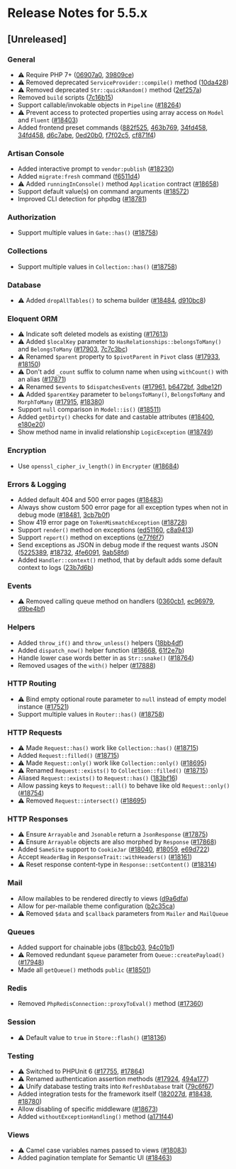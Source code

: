 # Release Notes for 5.5.x

## [Unreleased]

### General
- ⚠️ Require PHP 7+ ([06907a0](https://github.com/laravel/framework/pull/17048/commits/06907a055e3d28c219f6b6ab97902f0be3e8a4ef), [39809ce](https://github.com/laravel/framework/pull/17048/commits/39809cea81a5564d196c16a87cbc25de88dd3d1c))
- ⚠️ Removed deprecated `ServiceProvider::compile()` method ([10da428](https://github.com/laravel/framework/pull/17048/commits/10da428eb344191608474f1c12ee7edb0290e80a))
- ⚠️ Removed deprecated `Str::quickRandom()` method ([2ef257a](https://github.com/laravel/framework/pull/17048/commits/2ef257a4197b7e6efeb0d6ac4a3958f82b7fed39))
- Removed `build` scripts ([7c16b15](https://github.com/laravel/framework/pull/17048/commits/7c16b154ede10ff9a37756e32d7dddf317524634))
- Support callable/invokable objects in `Pipeline` ([#18264](https://github.com/laravel/framework/pull/18264))
- ⚠️ Prevent access to protected properties using array access on `Model` and `Fluent` ([#18403](https://github.com/laravel/framework/pull/18403))
- Added frontend preset commands ([882f525](https://github.com/laravel/framework/commit/882f525a2c46caddfd94cfa7db9fbaf1abb1284b), [463b769](https://github.com/laravel/framework/commit/463b769270d462468e1b1dcc51a7a1144e003157), [34fd458](https://github.com/laravel/framework/commit/34fd458d370a39335810c1f040fad04af418fed4), [34fd458](https://github.com/laravel/framework/commit/34fd458d370a39335810c1f040fad04af418fed4), [d6c7abe](https://github.com/laravel/framework/commit/d6c7abe5e651cda813831afa5943791334361cd7), [0ed20b0](https://github.com/laravel/framework/commit/0ed20b0bb43335933a17972dce64cc63bbb3cc85), [f7f02c5](https://github.com/laravel/framework/commit/f7f02c5792079ab40f8adf7e14c747b4749406b5), [cf871f4](https://github.com/laravel/framework/commit/cf871f4bf40a75bc1713de7ef8a689477e19c677))

### Artisan Console
- Added interactive prompt to `vendor:publish` ([#18230](https://github.com/laravel/framework/pull/18230))
- Added `migrate:fresh` command ([f6511d4](https://github.com/laravel/framework/commit/f6511d477f73b3033ef2336257f4cac5f20594a0))
- ⚠️ Added `runningInConsole()` method `Application` contract ([#18658](https://github.com/laravel/framework/pull/18658))
- Support default value(s) on command arguments ([#18572](https://github.com/laravel/framework/pull/18572))
- Improved CLI detection for phpdbg ([#18781](https://github.com/laravel/framework/pull/18781))

### Authorization
- Support multiple values in `Gate::has()` ([#18758](https://github.com/laravel/framework/pull/18758))

### Collections
- Support multiple values in `Collection::has()` ([#18758](https://github.com/laravel/framework/pull/18758))

### Database
- ⚠️ Added `dropAllTables()` to schema builder ([#18484](https://github.com/laravel/framework/pull/18484), [d910bc8](https://github.com/laravel/framework/commit/d910bc8039f3cec2d906797818984e825601a3f5))

### Eloquent ORM
- ⚠️ Indicate soft deleted models as existing ([#17613](https://github.com/laravel/framework/pull/17613))
- ⚠️ Added `$localKey` parameter to `HasRelationships::belongsToMany()` and `BelongsToMany` ([#17903](https://github.com/laravel/framework/pull/17903), [7c7c3bc](https://github.com/laravel/framework/commit/7c7c3bc4be3052afe0889fe323230dfd92f81000))
- ⚠️ Renamed `$parent` property to `$pivotParent` in `Pivot` class ([#17933](https://github.com/laravel/framework/pull/17933), [#18150](https://github.com/laravel/framework/pull/18150))
- ⚠️ Don't add `_count` suffix to column name when using `withCount()` with an alias ([#17871](https://github.com/laravel/framework/pull/17871))
- ⚠️ Renamed `$events` to `$dispatchesEvents` ([#17961](https://github.com/laravel/framework/pull/17961), [b6472bf](https://github.com/laravel/framework/commit/b6472bf6fec1af6e76604aaf3f7fed665440ac66), [3dbe12f](https://github.com/laravel/framework/commit/3dbe12f16f470e3bca868576d517d57876bc50af))
- ⚠️ Added `$parentKey` parameter to `belongsToMany()`, `BelongsToMany` and `MorphToMany` ([#17915](https://github.com/laravel/framework/pull/17915), [#18380](https://github.com/laravel/framework/pull/18380))
- Support `null` comparison in `Model::is()` ([#18511](https://github.com/laravel/framework/pull/18511))
- Added `getDirty()` checks for date and castable attributes ([#18400](https://github.com/laravel/framework/pull/18400), [e180e20](https://github.com/laravel/framework/commit/e180e20aa479525b34f77b9cf348148d329a4d2c))
- Show method name in invalid relationship `LogicException` ([#18749](https://github.com/laravel/framework/pull/18749))

### Encryption
- Use `openssl_cipher_iv_length()` in `Encrypter` ([#18684](https://github.com/laravel/framework/pull/18684))

### Errors & Logging
- Added default 404 and 500 error pages ([#18483](https://github.com/laravel/framework/pull/18483))
- Always show custom 500 error page for all exception types when not in debug mode ([#18481](https://github.com/laravel/framework/pull/18481), [3cb7b0f](https://github.com/laravel/framework/commit/3cb7b0f4304274f209ed0f776ef70ccd4f9fe5dd))
- Show 419 error page on `TokenMismatchException` ([#18728](https://github.com/laravel/framework/pull/18728))
- Support `render()` method on exceptions ([ed51160](https://github.com/laravel/framework/commit/ed51160b97d8c4cf16526a0f8ba57ce7cb131b53), [c8a9413](https://github.com/laravel/framework/commit/c8a9413e2dc3bf00c206742e2bc76a88134cba84))
- Support `report()` method on exceptions ([e77f6f7](https://github.com/laravel/framework/commit/e77f6f76049050fd4abced63ffa768432d8974f2))
- Send exceptions as JSON in debug mode if the request wants JSON ([5225389](https://github.com/laravel/framework/commit/5225389dfdf03d656b862bba59cebf1820e0e8f4), [#18732](https://github.com/laravel/framework/pull/18732), [4fe6091](https://github.com/laravel/framework/commit/4fe6091e9fc94817a70c47a6a1c2098d5a1805f8), [9ab58fd](https://github.com/laravel/framework/commit/9ab58fd1a0543b1c728124db7f70738b04dcf362))
- Added `Handler::context()` method, that by default adds some default context to logs ([23b7d6b](https://github.com/laravel/framework/commit/23b7d6b45c675bcd93e9f1fb9cd33e71779142c6))

### Events
- ⚠️ Removed calling queue method on handlers ([0360cb1](https://github.com/laravel/framework/commit/0360cb1c6b71ec89d406517b19d1508511e98fb5), [ec96979](https://github.com/laravel/framework/commit/ec969797878f2c731034455af2397110732d14c4), [d9be4bf](https://github.com/laravel/framework/commit/d9be4bfe0367a8e07eed4931bdabf135292abb1b))

### Helpers
- Added `throw_if()` and `throw_unless()` helpers ([18bb4df](https://github.com/laravel/framework/commit/18bb4dfc77c7c289e9b40c4096816ebeff1cd843))
- Added `dispatch_now()` helper function ([#18668](https://github.com/laravel/framework/pull/18668), [61f2e7b](https://github.com/laravel/framework/commit/61f2e7b4106f8eb0b79603d9792426f7c6a6d273))
- Handle lower case words better in as `Str::snake()` ([#18764](https://github.com/laravel/framework/pull/18764))
- Removed usages of the `with()` helper ([#17888](https://github.com/laravel/framework/pull/17888))

### HTTP Routing
- ⚠️ Bind empty optional route parameter to `null` instead of empty model instance ([#17521](https://github.com/laravel/framework/pull/17521))
- Support multiple values in `Router::has()` ([#18758](https://github.com/laravel/framework/pull/18758))

### HTTP Requests
- ⚠️ Made `Request::has()` work like `Collection::has()` ([#18715](https://github.com/laravel/framework/pull/18715))
- Added `Request::filled()` ([#18715](https://github.com/laravel/framework/pull/18715))
- ⚠️ Made `Request::only()` work like `Collection::only()` ([#18695](https://github.com/laravel/framework/pull/18695))
- ⚠️ Renamed `Request::exists()` to `Collection::filled()` ([#18715](https://github.com/laravel/framework/pull/18715))
- Aliased `Request::exists()` to `Request::has()` ([183bf16](https://github.com/laravel/framework/commit/183bf16a2c939889f4461e237a851b55cf858f8e))
- Allow passing keys to `Request::all()` to behave like old `Request::only()` ([#18754](https://github.com/laravel/framework/pull/18754))
- ⚠️ Removed `Request::intersect()` ([#18695](https://github.com/laravel/framework/pull/18695))

### HTTP Responses
- ⚠️ Ensure `Arrayable` and `Jsonable` return a `JsonResponse` ([#17875](https://github.com/laravel/framework/pull/17875))
- ⚠️ Ensure `Arrayable` objects are also morphed by `Response` ([#17868](https://github.com/laravel/framework/pull/17868))
- Added `SameSite` support to `CookieJar` ([#18040](https://github.com/laravel/framework/pull/18040), [#18059](https://github.com/laravel/framework/pull/18059), [e69d722](https://github.com/laravel/framework/commit/e69d72296cfd9969db569b950721461a521100c4))
- Accept `HeaderBag` in `ResponseTrait::withHeaders()` ([#18161](https://github.com/laravel/framework/pull/18161))
- ⚠️ Reset response content-type in `Response::setContent()` ([#18314](https://github.com/laravel/framework/pull/18314))

### Mail
- Allow mailables to be rendered directly to views ([d9a6dfa](https://github.com/laravel/framework/commit/d9a6dfa4f46a10feceb67921b78c60a905b7c28c))
- Allow for per-mailable theme configuration ([b2c35ca](https://github.com/laravel/framework/commit/b2c35ca9eb769d1a4752a64e936defd7f7099043))
- ⚠️ Removed `$data` and `$callback` parameters from `Mailer` and `MailQueue`

### Queues
- Added support for chainable jobs ([81bcb03](https://github.com/laravel/framework/commit/81bcb03b303707cdc94420983b9d72ed558a2b3d), [94c01b1](https://github.com/laravel/framework/commit/94c01b1f37bfbb8e0d5f133b7dd34040b2bdc065))
- ⚠️ Removed redundant `$queue` parameter from `Queue::createPayload()` ([#17948](https://github.com/laravel/framework/pull/17948))
- Made all `getQueue()` methods `public` ([#18501](https://github.com/laravel/framework/pull/18501))

### Redis
- Removed `PhpRedisConnection::proxyToEval()` method ([#17360](https://github.com/laravel/framework/pull/17360))

### Session
- ⚠️ Default value to `true` in `Store::flash()` ([#18136](https://github.com/laravel/framework/pull/18136))

### Testing
- ⚠️ Switched to PHPUnit 6 ([#17755](https://github.com/laravel/framework/pull/17755), [#17864](https://github.com/laravel/framework/pull/17864))
- ⚠️ Renamed authentication assertion methods ([#17924](https://github.com/laravel/framework/pull/17924), [494a177](https://github.com/laravel/framework/commit/494a1774f217f0cd6b4efade63e200e3ac65f201))
- ⚠️ Unify database testing traits into `RefreshDatabase` trait ([79c6f67](https://github.com/laravel/framework/commit/79c6f6774eecf77aef8ed5e2f270551a6f378f1d))
- Added integration tests for the framework itself ([182027d](https://github.com/laravel/framework/commit/182027d3290e9a2e1bd9e2d52c125177ef6c6af6), [#18438](https://github.com/laravel/framework/pull/18438), [#18780](https://github.com/laravel/framework/pull/18780))
- Allow disabling of specific middleware ([#18673](https://github.com/laravel/framework/pull/18673))
- Added `withoutExceptionHandling()` method ([a171f44](https://github.com/laravel/framework/commit/a171f44594c248afe066fee74fad640765b12da0))

### Views
- ⚠️ Camel case variables names passed to views ([#18083](https://github.com/laravel/framework/pull/18083))
- Added pagination template for Semantic UI ([#18463](https://github.com/laravel/framework/pull/18463))
